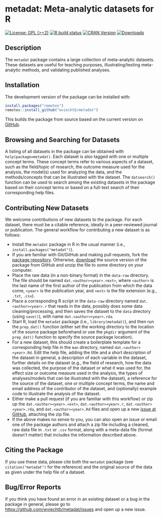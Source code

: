 metadat: Meta-analytic datasets for R
=====================================

[![License: GPL (>=2)](https://img.shields.io/badge/license-GPL-blue)](https://www.gnu.org/licenses/old-licenses/gpl-2.0.en.html)
[![R build status](https://github.com/wviechtb/metadat/workflows/R-CMD-check/badge.svg)](https://github.com/wviechtb/metadat/actions)
[![CRAN Version](https://www.r-pkg.org/badges/version/metadat)](https://cran.r-project.org/package=metadat)
[![Downloads](https://cranlogs.r-pkg.org/badges/grand-total/metadat)](https://cran.r-project.org/package=metadat)

## Description

The `metadat` package contains a large collection of meta-analytic datasets. These datasets are useful for teaching purposes, illustrating/testing meta-analytic methods, and validating published analyses.

## Installation

<!-- The current official (i.e., [CRAN](https://cran.r-project.org/package=metadat)) release can be installed within R with:
```r
install.packages("metadat")
```
-->

The development version of the package can be installed with:
```r
install.packages("remotes")
remotes::install_github("wviechtb/metadat")
```
This builds the package from source based on the current version on [GitHub](https://github.com/wviechtb/metadat).

## Browsing and Searching for Datasets

A listing of all datasets in the package can be obtained with `help(package=metadat)`. Each dataset is also tagged with one or multiple concept terms. These concept terms refer to various aspects of a dataset, such as the field/topic of research, the outcome measure used for the analysis, the model(s) used for analyzing the data, and the methods/concepts that can be illustrated with the dataset. The `datsearch()` function can be used to search among the existing datasets in the package based on their concept terms or based on a full-text search of their corresponding help files.

## Contributing New Datasets

We welcome contributions of new datasets to the package. For each dataset, there must be a citable reference, ideally in a peer-reviewed journal or publication. The general workflow for contributing a new dataset is as follows:

- Install the `metadat` package in R in the usual manner (i.e., `install.packages("metadat")`).
- If you are familiar with Git/GitHub and making pull requests, fork the [package repository](https://github.com/wviechtb/metadat). Otherwise, [download](https://github.com/wviechtb/metadat/archive/master.zip) the source version of the package from GitHub and unzip the file to some directory on your computer.
- Place the raw data (in a non-binary format) in the `data-raw` directory. The file should be named `dat.<author><year>.<ext>`, where `<author>` is the last name of the first author of the publication from which the data come, `<year>` is the publication year, and `<ext>` is the file extension (e.g., `.txt`, `.csv`).
- Place a corresponding R script in the `data-raw` directory named `dat.<author><year>.r` that reads in the data, possibly does some data cleaning/processing, and then saves the dataset to the `data` directory (using `save()`), with name `dat.<author><year>.rda`.
- Start R, load the `metadat` package (i.e., `library(metadat)`), and then run the `prep_dat()` function (either set the working directory to the location of the source package beforehand or use the `pkgdir` argument of the `prep_dat()` function to specify the source package location).
- For a new dataset, this should create a boilerplate template for a corresponding help file in the `man` directory, named `dat.<author><year>.Rd`. Edit the help file, adding the title and a short description of the dataset in general, a description of each variable in the dataset, further details on the dataset (e.g., the field of research, how the data was collected, the purpose of the dataset or what it was used for, the effect size or outcome measure used in the analysis, the types of analyses/models that can be illustrated with the dataset), a reference for the source of the dataset, one or multiple concept terms, the name and email address of the contributor of the dataset, and (optionally) example code to illustrate the analysis of the dataset.
- Either make a pull request (if you are familiar with this workflow) or zip up the `dat.<author><year>.<ext>`, `dat.<author><year>.r`, `dat.<author><year>.rda`, and `dat.<author><year>.Rd` files and open up a new [issue at GitHub](https://github.com/wviechtb/metadat/issues), attaching the zip file.
- If the above makes no sense to you, you can also open an issue or email one of the package authors and attach a zip file including a cleaned, raw data file in `.txt` or `.csv` format, along with a meta-data file (format doesn't matter) that includes the information described above.

## Citing the Package

If you use these data, please cite both the `metadat` package (see `citation("metadat")` for the reference) and the original source of the data as given under the help file of a dataset.

## Bug/Error Reports

If you think you have found an error in an existing dataset or a bug in the package in general, please go to https://github.com/wviechtb/metadat/issues and open up a new issue.
